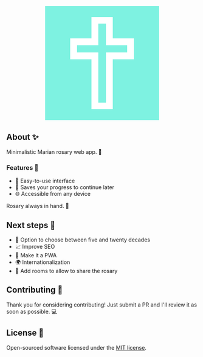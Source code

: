 <p align="center">
    <a href="http://tercovirtual.gabriel2m.com" target="_blank">
        <img src="https://github.com/gabriel2m/rosary/blob/master/resources/images/og-image.png?raw=true" width="300" alt="Logo">
    </a>
</p>

## About ✨

Minimalistic Marian rosary web app. 📿

### Features 🌟

- 📿 Easy-to-use interface
- 💾 Saves your progress to continue later
- 🌐 Accessible from any device

Rosary always in hand. 🙏

## Next steps 🚀

- 🔀 Option to choose between five and twenty decades
- 📈 Improve SEO
- 📱 Make it a PWA
- 🌍 Internationalization
- 🤝 Add rooms to allow to share the rosary

## Contributing 🤗

Thank you for considering contributing! Just submit a PR and I'll review it as soon as possible. 💻

## License 📜

Open-sourced software licensed under the [MIT license](https://opensource.org/licenses/MIT).
